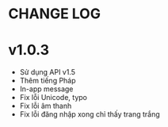 CHANGE LOG
===========

# v1.0.3

- Sử dụng API v1.5
- Thêm tiếng Pháp
- In-app message
- Fix lỗi Unicode, typo
- Fix lỗi âm thanh
- Fix lỗi đăng nhập xong chỉ thấy trang trắng